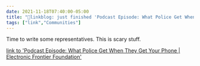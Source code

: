 ```yaml
---
date: 2021-11-18T07:40:00-05:00
title: "🔗linkblog: just finished 'Podcast Episode: What Police Get When They Get Your Phone | Electronic Frontier Foundation'"
tags: ["link","Communities"]
---
```

Time to write some representatives. This is scary stuff.
 
[link to 'Podcast Episode: What Police Get When They Get Your Phone | Electronic Frontier Foundation'](https://www.eff.org/deeplinks/2021/11/podcast-episode-what-police-get-when-they-get-your-phone)
